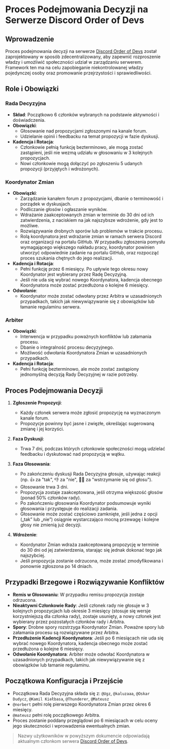 # Proces Podejmowania Decyzji na Serwerze Discord Order of Devs

## Wprowadzenie

Proces podejmowania decyzji na serwerze [Discord Order of Devs](https://discord.gg/9NzhJ4kWze) został zaprojektowany w sposób zdecentralizowany, aby
zapewnić rozproszenie władzy i umożliwić społeczności udział w zarządzaniu serwerem.
Framework ten ma na celu zapobieganie niekontrolowanej władzy pojedynczej osoby oraz promowanie przejrzystości i
sprawiedliwości.

## Role i Obowiązki

### Rada Decyzyjna

- **Skład**: Początkowo 6 członków wybranych na podstawie aktywności i doświadczenia.
- **Obowiązki**:
    - Głosowanie nad propozycjami zgłoszonymi na kanale forum.
    - Udzielanie opinii i feedbacku na temat propozycji w fazie dyskusji.
- **Kadencja i Rotacja**:
    - Członkowie pełnią funkcję bezterminowo, ale mogą zostać zastąpieni, jeśli nie wezmą udziału w głosowaniu w 3
      kolejnych propozycjach.
    - Nowi członkowie mogą dołączyć po zgłoszeniu 5 udanych propozycji (przyjętych i wdrożonych).

### Koordynator Zmian

- **Obowiązki**:
    - Zarządzanie kanałem forum z propozycjami, dbanie o terminowość i porządek w dyskusjach.
    - Podliczanie głosów i ogłaszanie wyników.
    - Wdrażanie zaakceptowanych zmian w terminie do 30 dni od ich zatwierdzenia, z naciskiem na jak najszybsze
      wdrożenie, gdy jest to możliwe.
    - Rozwiązywanie drobnych sporów lub problemów w trakcie procesu.
    - Rolą koordynatora jest wdrażanie zmian w ramach serwera Discord oraz organizacji na portalu GitHub. W przypadku
      zgłoszenia pomysłu wymagającego większego nakładu pracy, koordynator powinien utworzyć odpowiednie zadanie 
      na portalu GitHub, oraz rozpocząć proces szukania chętnych do jego realizacji.
- **Kadencja i Rotacja**:
    - Pełni funkcję przez 6 miesięcy. Po upływie tego okresu nowy Koordynator jest wybierany przez Radę Decyzyjną.
    - Jeśli nie uda się wybrać nowego Koordynatora, kadencja obecnego Koordynatora może zostać przedłużona o kolejne 6
      miesięcy.
- **Odwołanie**:
    - Koordynator może zostać odwołany przez Arbitra w uzasadnionych przypadkach, takich jak niewywiązywanie się z
      obowiązków lub łamanie regulaminu serwera.

### Arbiter

- **Obowiązki**:
    - Interwencja w przypadku poważnych konfliktów lub załamania procesu.
    - Dbanie o integralność procesu decyzyjnego.
    - Możliwość odwołania Koordynatora Zmian w uzasadnionych przypadkach.
- **Kadencja i Rotacja**:
    - Pełni funkcję bezterminowo, ale może zostać zastąpiony jednomyślną decyzją Rady Decyzyjnej w razie potrzeby.

## Proces Podejmowania Decyzji

1. **Zgłoszenie Propozycji**:
    - Każdy członek serwera może zgłosić propozycję na wyznaczonym kanale forum.
    - Propozycje powinny być jasne i zwięzłe, określając sugerowaną zmianę i jej korzyści.

2. **Faza Dyskusji**:
    - Trwa 7 dni, podczas których członkowie społeczności mogą udzielać feedbacku i dyskutować nad propozycją w wątku.

3. **Faza Głosowania**:
    - Po zakończeniu dyskusji Rada Decyzyjna głosuje, używając reakcji (np. 👍 za "tak", 👎 za "nie", 🤷‍♂️ za 
      "wstrzymanie się od głosu").
    - Głosowanie trwa 3 dni.
    - Propozycja zostaje zaakceptowana, jeśli otrzyma większość głosów (ponad 50% członków rady).
    - Po zakończeniu głosowania Koordynator podsumowuje wyniki głosowania i przystępuje do realizacji zadania.
    - Głosowanie może zostać częściowo zamknięte, jeśli jedna z opcji („tak” lub „nie”) osiągnie wystarczająco mocną
      przewagę i kolejne głosy nie zmienią już decyzji.

4. **Wdrożenie**:
    - Koordynator Zmian wdraża zaakceptowaną propozycję w terminie do 30 dni od jej zatwierdzenia, starając się jednak
      dokonać tego jak najszybciej.
    - Jeśli propozycja zostanie odrzucona, może zostać zmodyfikowana i ponownie zgłoszona po 14 dniach.

## Przypadki Brzegowe i Rozwiązywanie Konfliktów

- **Remis w Głosowaniu**: W przypadku remisu propozycja zostaje odrzucona.
- **Nieaktywni Członkowie Rady**: Jeśli członek rady nie głosuje w 3 kolejnych propozycjach lub okresie 3 miesięcy
  (stosuje się wersje korzystniejszą dla członka rady), zostaje usunięty, a nowy członek jest wybierany
  przez pozostałych członków rady i Arbitra.
- **Spory**: Drobne spory rozstrzyga Koordynator Zmian. Poważne spory lub załamania procesu są rozwiązywane przez
  Arbitra.
- **Przedłużenie Kadencji Koordynatora**: Jeśli po 6 miesiącach nie uda się wybrać nowego Koordynatora, kadencja
  obecnego może zostać przedłużona o kolejne 6 miesięcy.
- **Odwołanie Koordynatora**: Arbiter może odwołać Koordynatora w uzasadnionych przypadkach, takich jak niewywiązywanie
  się z obowiązków lub łamanie regulaminu.

## Początkowa Konfiguracja i Przejście

- Początkowa Rada Decyzyjna składa się z: `@Ugz`, `@kaluzaaa`, `@Oskar Dudycz`, `@Kamil Kiełbasa`, `@Thunderer`, `@Mateusz`
- `@norbert` pełni rolę pierwszego Koordynatora Zmian przez okres 6 miesięcy.
- `@mateusz` pełni rolę początkowego Arbitra.
- Proces zostanie poddany przeglądowi po 6 miesiącach w celu oceny jego skuteczności i wprowadzenia ewentualnych zmian.

> Nazwy użytkowników w powyższym dokumencie odpowiadają aktualnym członkom serwera [Discord Order of Devs](https://discord.gg/9NzhJ4kWze).
